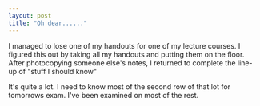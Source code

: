 ```yaml
---
layout: post
title: "Oh dear......"
---
```

I managed to lose one of my handouts for one of my lecture courses. I figured
this out by taking all my handouts and putting them on the floor. After
photocopying someone else's notes, I returned to complete the line-up of
"stuff I should know"

It's quite a lot. I need to know most of the second row of that lot for
tomorrows exam. I've been examined on most of the rest.

